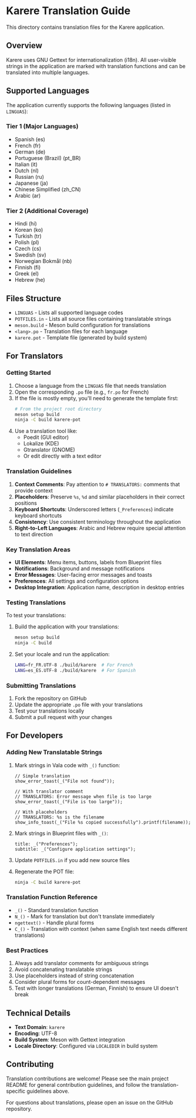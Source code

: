 # Karere Translation Guide

This directory contains translation files for the Karere application.

## Overview

Karere uses GNU Gettext for internationalization (i18n). All user-visible strings in the application are marked with translation functions and can be translated into multiple languages.

## Supported Languages

The application currently supports the following languages (listed in `LINGUAS`):

### Tier 1 (Major Languages)
- Spanish (es)
- French (fr)
- German (de)
- Portuguese (Brazil) (pt_BR)
- Italian (it)
- Dutch (nl)
- Russian (ru)
- Japanese (ja)
- Chinese Simplified (zh_CN)
- Arabic (ar)

### Tier 2 (Additional Coverage)
- Hindi (hi)
- Korean (ko)
- Turkish (tr)
- Polish (pl)
- Czech (cs)
- Swedish (sv)
- Norwegian Bokmål (nb)
- Finnish (fi)
- Greek (el)
- Hebrew (he)

## Files Structure

- `LINGUAS` - Lists all supported language codes
- `POTFILES.in` - Lists all source files containing translatable strings
- `meson.build` - Meson build configuration for translations
- `<lang>.po` - Translation files for each language
- `karere.pot` - Template file (generated by build system)

## For Translators

### Getting Started

1. Choose a language from the `LINGUAS` file that needs translation
2. Open the corresponding `.po` file (e.g., `fr.po` for French)
3. If the file is mostly empty, you'll need to generate the template first:
   ```bash
   # From the project root directory
   meson setup build
   ninja -C build karere-pot
   ```
4. Use a translation tool like:
   - Poedit (GUI editor)
   - Lokalize (KDE)
   - Gtranslator (GNOME)
   - Or edit directly with a text editor

### Translation Guidelines

1. **Context Comments**: Pay attention to `# TRANSLATORS:` comments that provide context
2. **Placeholders**: Preserve `%s`, `%d` and similar placeholders in their correct positions
3. **Keyboard Shortcuts**: Underscored letters (`_Preferences`) indicate keyboard shortcuts
4. **Consistency**: Use consistent terminology throughout the application
5. **Right-to-Left Languages**: Arabic and Hebrew require special attention to text direction

### Key Translation Areas

- **UI Elements**: Menu items, buttons, labels from Blueprint files
- **Notifications**: Background and message notifications
- **Error Messages**: User-facing error messages and toasts
- **Preferences**: All settings and configuration options
- **Desktop Integration**: Application name, description in desktop entries

### Testing Translations

To test your translations:

1. Build the application with your translations:
   ```bash
   meson setup build
   ninja -C build
   ```

2. Set your locale and run the application:
   ```bash
   LANG=fr_FR.UTF-8 ./build/karere  # For French
   LANG=es_ES.UTF-8 ./build/karere  # For Spanish
   ```

### Submitting Translations

1. Fork the repository on GitHub
2. Update the appropriate `.po` file with your translations
3. Test your translations locally
4. Submit a pull request with your changes

## For Developers

### Adding New Translatable Strings

1. Mark strings in Vala code with `_()` function:
   ```vala
   // Simple translation
   show_error_toast(_("File not found"));
   
   // With translator comment
   // TRANSLATORS: Error message when file is too large
   show_error_toast(_("File is too large"));
   
   // With placeholders
   // TRANSLATORS: %s is the filename
   show_info_toast(_("File %s copied successfully").printf(filename));
   ```

2. Mark strings in Blueprint files with `_()`:
   ```blueprint
   title: _("Preferences");
   subtitle: _("Configure application settings");
   ```

3. Update `POTFILES.in` if you add new source files

4. Regenerate the POT file:
   ```bash
   ninja -C build karere-pot
   ```

### Translation Function Reference

- `_()` - Standard translation function
- `N_()` - Mark for translation but don't translate immediately
- `ngettext()` - Handle plural forms
- `C_()` - Translation with context (when same English text needs different translations)

### Best Practices

1. Always add translator comments for ambiguous strings
2. Avoid concatenating translatable strings
3. Use placeholders instead of string concatenation
4. Consider plural forms for count-dependent messages
5. Test with longer translations (German, Finnish) to ensure UI doesn't break

## Technical Details

- **Text Domain**: `karere`
- **Encoding**: UTF-8
- **Build System**: Meson with Gettext integration
- **Locale Directory**: Configured via `LOCALEDIR` in build system

## Contributing

Translation contributions are welcome! Please see the main project README for general contribution guidelines, and follow the translation-specific guidelines above.

For questions about translations, please open an issue on the GitHub repository.